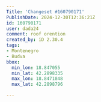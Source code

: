 ```yaml
---
Title: 'Changeset #160790171'
PublishDate: 2024-12-30T12:36:21Z
id: 160790171
user: dada24
comment: roof orention
created_by: iD 2.30.4
tags:
- Montenegro
- Budva
bbox:
  min_lon: 18.847055
  min_lat: 42.2898335
  max_lon: 18.8471848
  max_lat: 42.2898796

---
```

